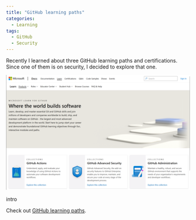 ```yaml
---
title: "GitHub learning paths"
categories:
  - Learning
tags:
  - GitHub
  - Security
---
```


Recently I learned about three GitHub learning paths and certifications. Since one of them is on security, I decided to explore that one.

![GitHub learning paths](../assets/images/20220902-githublearningpaths.png)

intro

Check out [GitHub learning paths](https://docs.microsoft.com/learn/github/).
